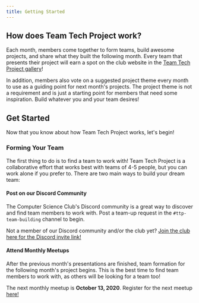 ```yaml
---
title: Getting Started
---
```


## How does Team Tech Project work?

Each month, members come together to form teams, build awesome projects, and share what they built the following month. Every team that presents their project will earn a spot on the club website in the [Team Tech Project gallery](/gallery)!

In addition, members also vote on a suggested project theme every month to use as a guiding point for next month's projects. The project theme is not a requirement and is just a starting point for members that need some inspiration. Build whatever you and your team desires!

## Get Started

Now that you know about how Team Tech Project works, let's begin!

### Forming Your Team

The first thing to do is to find a team to work with! Team Tech Project is a collaborative effort that works best with teams of 4-5 people, but you can work alone if you prefer to. There are two main ways to build your dream team:

#### Post on our Discord Community

The Computer Science Club's Discord community is a great way to discover and find team members to work with. Post a team-up request in the `#ttp-team-building` channel to begin.

Not a member of our Discord community and/or the club yet? [Join the club here for the Discord invite link!](https://bccompsci.club/join)

#### Attend Monthly Meetups

After the previous month's presentations are finished, team formation for the following month's project begins. This is the best time to find team members to work with, as others will be looking for a team too!

The next monthly meetup is **October 13, 2020**. Register for the next meetup [here!](https://bccompsci.club/events/5/team-tech-project-october)

<!-- ### Decide on a Project

After finding a team to work with, you can start brainstorming project ideas!


### Start Building and Learning!

### Prepare Your Presentation

### -->
